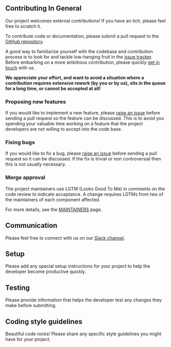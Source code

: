 <!--
       Copyright 2020 IBM Corp All Rights Reserved

   Licensed under the Apache License, Version 2.0 (the "License");
   you may not use this file except in compliance with the License.
   You may obtain a copy of the License at

       http://www.apache.org/licenses/LICENSE-2.0

   Unless required by applicable law or agreed to in writing, software
   distributed under the License is distributed on an "AS IS" BASIS,
   WITHOUT WARRANTIES OR CONDITIONS OF ANY KIND, either express or implied.
   See the License for the specific language governing permissions and
   limitations under the License.
-->

## Contributing In General
Our project welcomes external contributions! If you have an itch, please feel free to scratch it.

To contribute code or documentation, please submit a pull request to the [GitHub repository](https://github.com/IBMStockTrader/broker).

A good way to familiarize yourself with the codebase and contribution process is to look for and tackle low-hanging fruit in the [issue tracker](https://github.com/IBMStockTrader/broker/issues). Before embarking on a more ambitious contribution, please quickly [get in touch](#communication) with us.

**We appreciate your effort, and want to avoid a situation where a contribution requires extensive rework (by you or by us), sits in the queue for a long time, or cannot be accepted at all!**

### Proposing new features

If you would like to implement a new feature, please [raise an issue](https://github.com/IBMStockTrader/broker/issues) before sending a pull request so the feature can be discussed.
This is to avoid you spending your valuable time working on a feature that the project developers are not willing to accept into the code base.

### Fixing bugs

If you would like to fix a bug, please [raise an issue](https://github.com/IBMStockTrader/broker/issues) before sending a pull request so it can be discussed.
If the fix is trivial or non controversial then this is not usually necessary.

### Merge approval

The project maintainers use LGTM (Looks Good To Me) in comments on the code review to
indicate acceptance. A change requires LGTMs from two of the maintainers of each
component affected.

For more details, see the [MAINTAINERS](MAINTAINERS.md) page.

## Communication
Please feel free to connect with us on our [Slack channel](https://ibm-cloud.slack.com).

## Setup
Please add any special setup instructions for your project to help the developer become productive quickly.

## Testing
Please provide information that helps the developer test any changes they make before submitting.

## Coding style guidelines
Beautiful code rocks! Please share any specific style guidelines you might have for your project.
